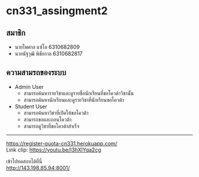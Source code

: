 # cn331_assingment2
## สมาชิก
- นายไพศาล แซ่โล 6310682809
- นายนัฐวุฒิ พิชัยกาล 6310682817
## ความสามรถของระบบ
- Admin User
  - สามารถค้นหารายวิชาและดูรายชื่อนักเรียนที่ขอโควต้าวิชานั้น
  - สามารถค้นหานักเรียนและดูรายวิชาที่นักเรียนขอโควต้า
- Student User
  - สามารถค้นหาวิชาที่เปิดให้ขอโควต้า
  - สามารถขอและถอนโควต้า
  - สามารถดูวิชาที่ขอโควต้าสำเร็จ
---
<https://register-quota-cn331.herokuapp.com/>\
Link clip: <https://youtu.be/l3hXlYqa2cg>

เข้าไปทดสอบได้ที่นี่\
http://143.198.85.94:8001/
